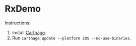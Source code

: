 # RxDemo

Instructions:
1. Install [Carthage](https://github.com/Carthage/Carthage).
2. Run `carthage update --platform iOS --no-use-binaries`.
